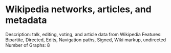 # Wikipedia networks, articles, and metadata

Description: talk, editing, voting, and article data from Wikipedia
Features: Bipartite, Directed, Edits, Navigation paths, Signed, Wiki markup, undirected
Number of Graphs: 8